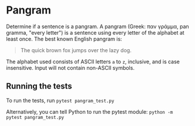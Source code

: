# Pangram

Determine if a sentence is a pangram. A pangram (Greek: παν γράμμα, pan gramma,
"every letter") is a sentence using every letter of the alphabet at least once.
The best known English pangram is:
> The quick brown fox jumps over the lazy dog.

The alphabet used consists of ASCII letters `a` to `z`, inclusive, and is case
insensitive. Input will not contain non-ASCII symbols.


## Running the tests

To run the tests, run `pytest pangram_test.py`

Alternatively, you can tell Python to run the pytest module:
`python -m pytest pangram_test.py`


